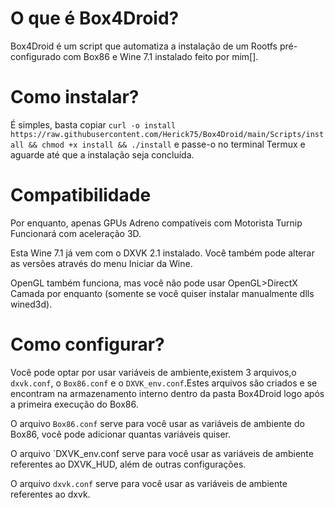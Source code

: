 # O que é Box4Droid?

Box4Droid é um script que automatiza a instalação de um Rootfs pré-configurado com Box86 e Wine 7.1 instalado feito por mim[].

# Como instalar?

É simples, basta copiar `curl -o install https://raw.githubusercontent.com/Herick75/Box4Droid/main/Scripts/install && chmod +x install && ./install`
e passe-o no terminal Termux e aguarde até que a instalação seja concluída.

# Compatibilidade

Por enquanto, apenas GPUs Adreno compatíveis com
Motorista Turnip Funcionará com aceleração 3D.

Esta Wine 7.1 já vem com o DXVK 2.1 instalado.  Você também pode alterar as versões através do menu Iniciar da Wine.

OpenGL também funciona, mas você não pode usar OpenGL>DirectX
Camada por enquanto (somente se você quiser instalar manualmente
dlls wined3d).

# Como configurar?

Você pode optar por usar variáveis de ambiente,existem 3 arquivos,o `dxvk.conf`, o `Box86.conf` e o `DXVK_env.conf`.Estes arquivos são criados e se encontram na armazenamento
interno dentro da pasta Box4Droid logo após a primeira execução do Box86. 

O arquivo `Box86.conf` serve para você usar as variáveis de ambiente do Box86, você pode adicionar quantas variáveis quiser.

O arquivo `DXVK_env.conf serve para você usar as variáveis de ambiente referentes ao DXVK_HUD, além de outras configurações.

O arquivo `dxvk.conf` serve para você usar as variáveis de ambiente referentes ao dxvk.
